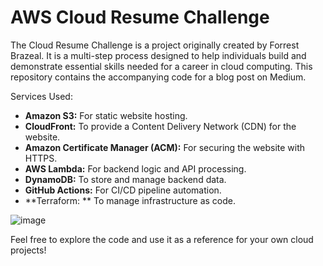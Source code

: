 # AWS Cloud Resume Challenge

The Cloud Resume Challenge is a project originally created by Forrest Brazeal. It is a multi-step process designed to help individuals build and demonstrate essential skills needed for a career in cloud computing. This repository contains the accompanying code for a blog post on Medium.

Services Used:
- **Amazon S3:** For static website hosting.
- **CloudFront:** To provide a Content Delivery Network (CDN) for the website.
- **Amazon Certificate Manager (ACM):** For securing the website with HTTPS.
- **AWS Lambda:** For backend logic and API processing.
- **DynamoDB:** To store and manage backend data.
- **GitHub Actions:** For CI/CD pipeline automation.
- **Terraform: ** To manage infrastructure as code.

![image](https://github.com/user-attachments/assets/3b304583-b91f-404c-b98a-6e8a75be3007)
    
Feel free to explore the code and use it as a reference for your own cloud projects!
